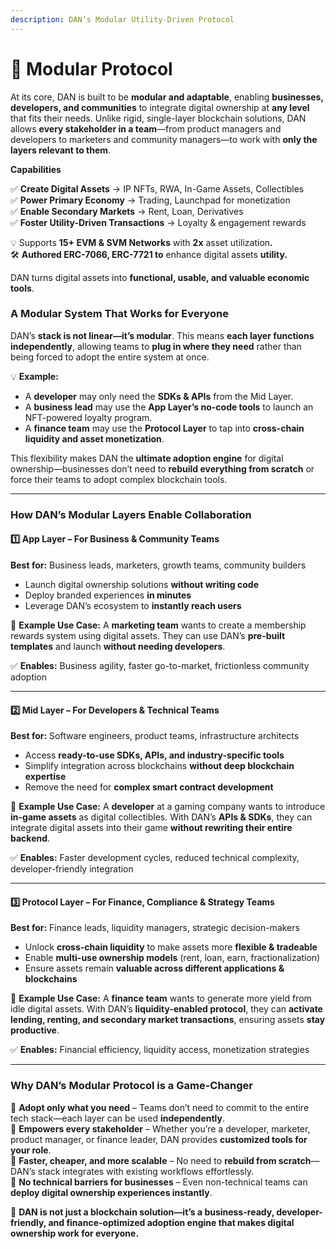 ```yaml
---
description: DAN’s Modular Utility-Driven Protocol
---
```


# 📜 Modular Protocol

At its core, DAN is built to be **modular and adaptable**, enabling **businesses, developers, and communities** to integrate digital ownership at **any level** that fits their needs. Unlike rigid, single-layer blockchain solutions, DAN allows **every stakeholder in a team**—from product managers and developers to marketers and community managers—to work with **only the layers relevant to them**.

**Capabilities**

✅ **Create Digital Assets** → IP NFTs, RWA, In-Game Assets, Collectibles\
✅ **Power Primary Economy** → Trading, Launchpad for monetization\
✅ **Enable Secondary Markets** → Rent, Loan, Derivatives\
✅ **Foster Utility-Driven Transactions** → Loyalty & engagement rewards

💡 Supports **15+ EVM & SVM Networks** with **2x** asset utilizatio&#x6E;**.**\
🛠 **Authored ERC-7066, ERC-7721 to** enhance digital assets **utility.**

DAN turns digital assets into **functional, usable, and valuable economic tools**.

### **A Modular System That Works for Everyone**

DAN’s **stack is not linear—it’s modular**. This means **each layer functions independently**, allowing teams to **plug in where they need** rather than being forced to adopt the entire system at once.

💡 **Example:**

* A **developer** may only need the **SDKs & APIs** from the Mid Layer.
* A **business lead** may use the **App Layer’s no-code tools** to launch an NFT-powered loyalty program.
* A **finance team** may use the **Protocol Layer** to tap into **cross-chain liquidity and asset monetization**.

This flexibility makes DAN the **ultimate adoption engine** for digital ownership—businesses don’t need to **rebuild everything from scratch** or force their teams to adopt complex blockchain tools.

***

### **How DAN’s Modular Layers Enable Collaboration**

#### **1️⃣ App Layer – For Business & Community Teams**

**Best for:** Business leads, marketers, growth teams, community builders

* Launch digital ownership solutions **without writing code**
* Deploy branded experiences **in minutes**
* Leverage DAN’s ecosystem to **instantly reach users**

🔹 **Example Use Case:** A **marketing team** wants to create a membership rewards system using digital assets. They can use DAN’s **pre-built templates** and launch **without needing developers**.

✅ **Enables:** Business agility, faster go-to-market, frictionless community adoption

***

#### **2️⃣ Mid Layer – For Developers & Technical Teams**

**Best for:** Software engineers, product teams, infrastructure architects

* Access **ready-to-use SDKs, APIs, and industry-specific tools**
* Simplify integration across blockchains **without deep blockchain expertise**
* Remove the need for **complex smart contract development**

🔹 **Example Use Case:** A **developer** at a gaming company wants to introduce **in-game assets** as digital collectibles. With DAN’s **APIs & SDKs**, they can integrate digital assets into their game **without rewriting their entire backend**.

✅ **Enables:** Faster development cycles, reduced technical complexity, developer-friendly integration

***

#### **3️⃣ Protocol Layer – For Finance, Compliance & Strategy Teams**

**Best for:** Finance leads, liquidity managers, strategic decision-makers

* Unlock **cross-chain liquidity** to make assets more **flexible & tradeable**
* Enable **multi-use ownership models** (rent, loan, earn, fractionalization)
* Ensure assets remain **valuable across different applications & blockchains**

🔹 **Example Use Case:** A **finance team** wants to generate more yield from idle digital assets. With DAN’s **liquidity-enabled protocol**, they can **activate lending, renting, and secondary market transactions**, ensuring assets **stay productive**.

✅ **Enables:** Financial efficiency, liquidity access, monetization strategies

***

### **Why DAN’s Modular Protocol is a Game-Changer**

🔹 **Adopt only what you need** – Teams don’t need to commit to the entire tech stack—each layer can be used **independently**.\
🔹 **Empowers every stakeholder** – Whether you’re a developer, marketer, product manager, or finance leader, DAN provides **customized tools for your role**.\
🔹 **Faster, cheaper, and more scalable** – No need to **rebuild from scratch**—DAN’s stack integrates with existing workflows effortlessly.\
🔹 **No technical barriers for businesses** – Even non-technical teams can **deploy digital ownership experiences instantly**.

🚀 **DAN is not just a blockchain solution—it’s a business-ready, developer-friendly, and finance-optimized adoption engine that makes digital ownership work for everyone.**
